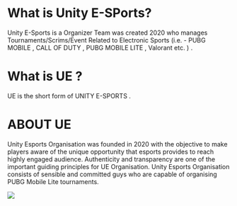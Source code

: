# What is Unity E-SPorts? 

Unity E-Sports is a Organizer Team was created 2020 who manages Tournaments/Scrims/Event Related to Electronic Sports (i.e. - PUBG MOBILE , CALL OF DUTY , PUBG MOBILE LITE , Valorant etc. ) . 

# What is UE ? 
UE is the short form of UNITY E-SPORTS . 

# ABOUT UE 
Unity Esports Organisation was founded in 2020 with the objective to make players aware of the unique opportunity that esports provides to reach highly engaged audience. Authenticity and transparency are one of the important guiding principles for UE Organisation. Unity Esports Organisation consists of sensible and committed guys who are capable of organising PUBG Mobile Lite tournaments.

<!DOCTYPE> 
<html>
<body>
<img src = 'https://media.discordapp.net/attachments/731927884771622972/791678836995129384/uehd.png?width=960&height=540'>
  </body> 
</html>

